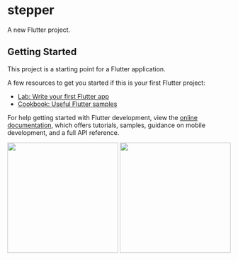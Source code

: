 # stepper

A new Flutter project.

## Getting Started

This project is a starting point for a Flutter application.

A few resources to get you started if this is your first Flutter project:

- [Lab: Write your first Flutter app](https://docs.flutter.dev/get-started/codelab)
- [Cookbook: Useful Flutter samples](https://docs.flutter.dev/cookbook)

For help getting started with Flutter development, view the
[online documentation](https://docs.flutter.dev/), which offers tutorials,
samples, guidance on mobile development, and a full API reference.

<img src="https://user-images.githubusercontent.com/118449869/211319301-3b02443c-9d85-494e-bc1c-ca2458b4269c.jpg" width="250px">

<img src="https://user-images.githubusercontent.com/118449869/211319307-f20414b4-19c5-4391-988e-6803eab4999e.mp4" width="250px">


